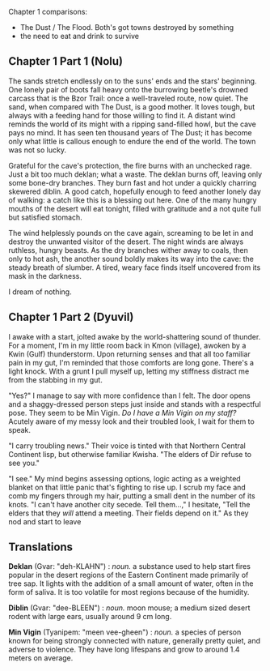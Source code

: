 
Chapter 1 comparisons:
- The Dust / The Flood. Both's got towns destroyed by something
- the need to eat and drink to survive
## Chapter 1 Part 1 (Nolu)

The sands stretch endlessly on to the suns' ends and the stars' beginning. One lonely pair of boots fall heavy onto the burrowing beetle's drowned carcass that is the Bzor Trail: once a well-traveled route, now quiet. The sand, when compared with The Dust, is a good mother. It loves tough, but always with a feeding hand for those willing to find it. A distant wind reminds the world of its might with a ripping sand-filled howl, but the cave pays no mind. It has seen ten thousand years of The Dust; it has become only what little is callous enough to endure the end of the world. The town was not so lucky.

Grateful for the cave's protection, the fire burns with an unchecked rage. Just a bit too much deklan; what a waste. The deklan burns off, leaving only some bone-dry branches. They burn fast and hot under a quickly charring skewered diblin. A good catch, hopefully enough to feed another lonely day of walking: a catch like this is a blessing out here. One of the many hungry mouths of the desert will eat tonight, filled with gratitude and a not quite full but satisfied stomach.

The wind helplessly pounds on the cave again, screaming to be let in and destroy the unwanted visitor of the desert. The night winds are always ruthless, hungry beasts. As the dry branches wither away to coals, then only to hot ash, the another sound boldly makes its way into the cave: the steady breath of slumber. A tired, weary face finds itself uncovered from its mask in the darkness.

I dream of nothing.

## Chapter 1 Part 2 (Dyuvil)

I awake with a start, jolted awake by the world-shattering sound of thunder. For a moment, I'm in my little room back in Kmon (village), awoken by a Kwin (Gulf) thunderstorm. Upon returning senses and that all too familiar pain in my gut, I'm reminded that those comforts are long gone. There's a light knock. With a grunt I pull myself up, letting my stiffness distract me from the stabbing in my gut.

"Yes?" I manage to say with more confidence than I felt. The door opens and a shaggy-dressed person steps just inside and stands with a respectful pose. They seem to be Min Vigin. *Do I have a Min Vigin on my staff?* Acutely aware of my messy look and their troubled look, I wait for them to speak.

"I carry troubling news." Their voice is tinted with that Northern Central Continent lisp, but otherwise familiar Kwisha. "The elders of Dir refuse to see you."

"I see." My mind begins assessing options, logic acting as a weighted blanket on that little panic that's fighting to rise up. I scrub my face and comb my fingers through my hair, putting a small dent in the number of its knots. "I can't have another city secede. Tell them...," I hesitate, "Tell the elders that they *will* attend a meeting. Their fields depend on it." As they nod and start to leave 



## Translations

**Deklan** (Gvar: "deh-KLAHN") : *noun.* a substance used to help start fires popular in the desert regions of the Eastern Continent made primarily of tree sap. It lights with the addition of a small amount of water, often in the form of saliva. It is too volatile for most regions because of the humidity.

**Diblin** (Gvar: "dee-BLEEN") : *noun.* moon mouse; a medium sized desert rodent with large ears, usually around 9 cm long.

**Min Vigin** (Tyanipem: "meen vee-gheen") : *noun.* a species of person known for being strongly connected with nature, generally pretty quiet, and adverse to violence. They have long lifespans and grow to around 1.4 meters on average.